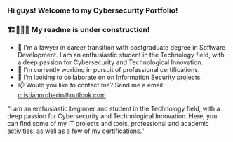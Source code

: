 ### Hi guys! Welcome to my Cybersecurity Portfolio!
### 🏗👷🏽‍♂ My readme is under construction! 

- 🌱 I'm a lawyer in career transition with postgraduate degree in Software Development. I am an enthusiastic student in the Technology field, with a deep passion for Cybersecurity and Technological Innovation.
- 🔭 I’m currently working in pursuit of professional certifications.
- 👯 I’m looking to collaborate on on Information Security projects.
- 📫 Would you like to contact me? Send me a email: cristianoroberto@outlook.com


<!--
**cristianoGitHub/cristianoGitHub** is a ✨ _special_ ✨ repository because its `README.md` (this file) appears on your GitHub profile.

Here are some ideas to get you started:


- 🤔 I’m looking for help with ...
- 💬 Ask me about ...
-->


“I am an enthusiastic beginner and student in the Technology field, with a deep passion for Cybersecurity and Technological Innovation. Here, you can find some of my IT projects and tools, professional and academic activities, as well as a few of my certifications.”


